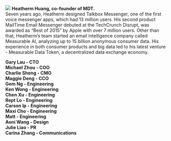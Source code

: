 ![](http://new.mdt.co/wp-content/uploads/2018/07/640-1024x806.jpeg)
**Heatherm Huang, co-founder of MDT.** <br>
Seven years ago, Heatherm designed Talkbox Messenger, one of the first voice messenger apps, which had 13 million users. His second product MailTime Email Messenger debuted at the TechCrunch Disrupt, was awarded as “Best of 2015” by Apple with over 7 million users. Other than that, Heatherm’s team started an email intelligence company called Measurable AI, analyzing up to 15 billion anonymous consumer data. His experience in both consumer products and big data led to his latest venture - Measurable Data Token, a decentralized data exchange economy. 

**Gary Lau - CTO
<br>
Michael Zhou - COO
<br>
Charlie Sheng - CMO
<br>
Maggie Deng - CCO
<br>
Gem Ng - Engineering
<br>
Ken Wong - Engineering
<br>
Chen Xu - Engineering
<br>
Rept Lo - Engineering
<br>
Carson Ip - Engineering
<br>
Maxi Cho - Engineering
<br>
Matt - Engineering
<br>
Aoni Wang - Design
<br>
Julie Liao - PR
<br>
Carina Zhang - Communications 
<br>**
